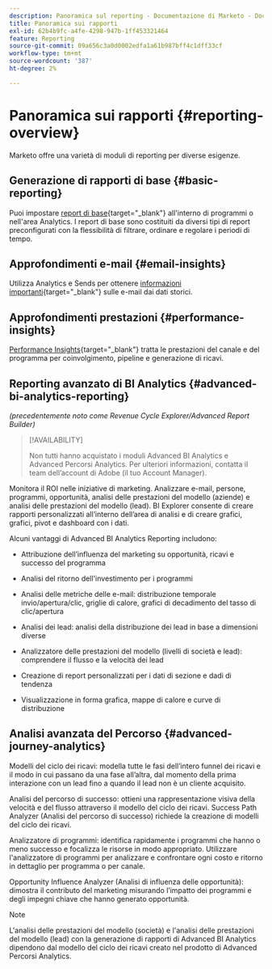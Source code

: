 ```yaml
---
description: Panoramica sul reporting - Documentazione di Marketo - Documentazione del prodotto
title: Panoramica sui rapporti
exl-id: 62b4b9fc-a4fe-4298-947b-1ff453321464
feature: Reporting
source-git-commit: 09a656c3a0d0002edfa1a61b987bff4c1dff33cf
workflow-type: tm+mt
source-wordcount: '387'
ht-degree: 2%

---
```


# Panoramica sui rapporti {#reporting-overview}

Marketo offre una varietà di moduli di reporting per diverse esigenze.

## Generazione di rapporti di base {#basic-reporting}

Puoi impostare [report di base](/help/marketo/product-docs/reporting/basic-reporting/report-types/report-type-overview.md){target="_blank"} all&#39;interno di programmi o nell&#39;area Analytics. I report di base sono costituiti da diversi tipi di report preconfigurati con la flessibilità di filtrare, ordinare e regolare i periodi di tempo.

## Approfondimenti e-mail {#email-insights}

Utilizza Analytics e Sends per ottenere [informazioni importanti](/help/marketo/product-docs/reporting/email-insights/email-insights-overview.md){target="_blank"} sulle e-mail dai dati storici.

## Approfondimenti prestazioni {#performance-insights}

[Performance Insights](/help/marketo/product-docs/reporting/performance-insights/performance-insights-overview.md){target="_blank"} tratta le prestazioni del canale e del programma per coinvolgimento, pipeline e generazione di ricavi.

## Reporting avanzato di BI Analytics {#advanced-bi-analytics-reporting}

_(precedentemente noto come Revenue Cycle Explorer/Advanced Report Builder)_

>[!AVAILABILITY]
>
>Non tutti hanno acquistato i moduli Advanced BI Analytics e Advanced Percorsi Analytics. Per ulteriori informazioni, contatta il team dell’account di Adobe (il tuo Account Manager).

Monitora il ROI nelle iniziative di marketing. Analizzare e-mail, persone, programmi, opportunità, analisi delle prestazioni del modello (aziende) e analisi delle prestazioni del modello (lead). BI Explorer consente di creare rapporti personalizzati all’interno dell’area di analisi e di creare grafici, grafici, pivot e dashboard con i dati.

Alcuni vantaggi di Advanced BI Analytics Reporting includono:

* Attribuzione dell’influenza del marketing su opportunità, ricavi e successo del programma

* Analisi del ritorno dell&#39;investimento per i programmi

* Analisi delle metriche delle e-mail: distribuzione temporale invio/apertura/clic, griglie di calore, grafici di decadimento del tasso di clic/apertura

* Analisi dei lead: analisi della distribuzione dei lead in base a dimensioni diverse

* Analizzatore delle prestazioni del modello (livelli di società e lead): comprendere il flusso e la velocità dei lead

* Creazione di report personalizzati per i dati di sezione e dadi di tendenza

* Visualizzazione in forma grafica, mappe di calore e curve di distribuzione

## Analisi avanzata del Percorso {#advanced-journey-analytics}

Modelli del ciclo dei ricavi: modella tutte le fasi dell’intero funnel dei ricavi e il modo in cui passano da una fase all’altra, dal momento della prima interazione con un lead fino a quando il lead non è un cliente acquisito.

Analisi del percorso di successo: ottieni una rappresentazione visiva della velocità e del flusso attraverso il modello del ciclo dei ricavi. Success Path Analyzer (Analisi del percorso di successo) richiede la creazione di modelli del ciclo dei ricavi.

Analizzatore di programmi: identifica rapidamente i programmi che hanno o meno successo e focalizza le risorse in modo appropriato. Utilizzare l&#39;analizzatore di programmi per analizzare e confrontare ogni costo e ritorno in dettaglio per programma o per canale.

Opportunity Influence Analyzer (Analisi di influenza delle opportunità): dimostra il contributo del marketing misurando l’impatto dei programmi e degli impegni chiave che hanno generato opportunità.

>[!NOTE]
>
>L&#39;analisi delle prestazioni del modello (società) e l&#39;analisi delle prestazioni del modello (lead) con la generazione di rapporti di Advanced BI Analytics dipendono dal modello del ciclo dei ricavi creato nel prodotto di Advanced Percorsi Analytics.
